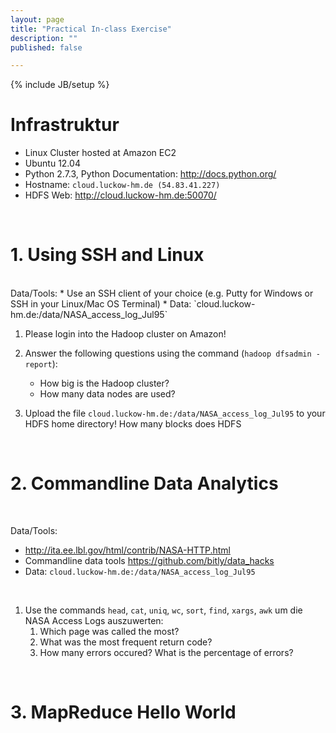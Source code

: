 ```yaml
---
layout: page
title: "Practical In-class Exercise"
description: ""
published: false

---
```

{% include JB/setup %}

# Infrastruktur

* Linux Cluster hosted at Amazon EC2
* Ubuntu 12.04
* Python 2.7.3, Python Documentation: <http://docs.python.org/>
* Hostname: `cloud.luckow-hm.de (54.83.41.227)`
* HDFS Web: <http://cloud.luckow-hm.de:50070/>


<br/>

# 1. Using SSH and Linux
<br/>
Data/Tools:
* Use an SSH client of your choice (e.g. Putty for Windows or SSH in your Linux/Mac OS Terminal)
* Data: `cloud.luckow-hm.de:/data/NASA_access_log_Jul95`


1. Please login into the Hadoop cluster on Amazon!

1. Answer the following questions using the command (`hadoop dfsadmin -report`):
    * How big is the Hadoop cluster?
    * How many data nodes are used?
    		
	
1. Upload the file `cloud.luckow-hm.de:/data/NASA_access_log_Jul95` to your HDFS home directory! How many blocks does HDFS

<br/>


# 2. Commandline Data Analytics
<br/>  

Data/Tools:
* <http://ita.ee.lbl.gov/html/contrib/NASA-HTTP.html>
* Commandline data tools <https://github.com/bitly/data_hacks>
* Data: `cloud.luckow-hm.de:/data/NASA_access_log_Jul95`
<br/> 

1. Use the commands `head`, `cat`, `uniq`, `wc`, `sort`, `find`, `xargs`, `awk` um die NASA Access Logs auszuwerten:
    1. Which page was called the most?
 	1. What was the most frequent return code?
	1. How many errors occured? What is the percentage of errors?

<!--
*Solution*

    cat /data/NASA_access_log_Jul95 | awk  '{print $(NF-1)}'| sort | uniq -c
	cat /data/NASA_access_log_Jul95 | awk  '{print $(NF-1)}'| sort |  bar_chart.py --sort-keys
-->
<br/> 
	
# 3. MapReduce Hello World



<!--
# 4. MapReduce Data Analytics

<br/> 


` hadoop jar /opt/cloudera/parcels/CDH/lib/hadoop-mapreduce/hadoop-mapreduce-examples.jar wordcount wordcount wordcount-out`
* Input Daten: `cloud.luckow-hm.de:/data/NASA_access_log_Jul95`
* [Introduction to Hadoop](http://cdn.oreillystatic.com/en/assets/1/event/85/An%20Introduction%20to%20Hadoop%20Presentation.pdf)

<br/>
<br/>

1. Nutzen Sie das MapReduce Programmiermodell, um die Statistiken auf Aufgabe 3 
zu erfolgen. Nutzen Sie das folgende [Python-Skript](src/map_reduce.py) als 
Template! Testen Sie das Skript:

        cat <input file> | python map_reduce.py map | sort | python map_reduce.py reduce



1. Machen Sie sich mit dem Hadoop Dateisystem vertraut! Laden Sie die Eingabedateien für den 
MapReduce Job in das Hadoop Filesystem (auf `cloud.luckow-hm.de`). Legen Sie dazu 
ein neues Verzeichnis `input` in ihrem HDFS Home Verzeichnis an!
	
1. Lassen Sie ihr erstelltes Auswertungsskript mit Hadoop laufen. Beobachten Sie die Ausführungen: Wie viele Map Tasks werden generiert? Wie viel Map Slots belegt die Applikation?

1. Vergleichen Sie die Laufzeiten der lokalen Ausführung mit der Hadoop Variante. Erlären Sie den Unterschied!

<br/> 
*Lösung*<br/>

[Python-Skript](src/nasa.py)

<br/>
<br/> 
-->